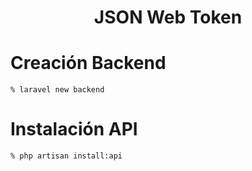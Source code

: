 <h1 align="center">JSON Web Token</h1>

# Creación Backend

    % laravel new backend

# Instalación API

    % php artisan install:api

# 
